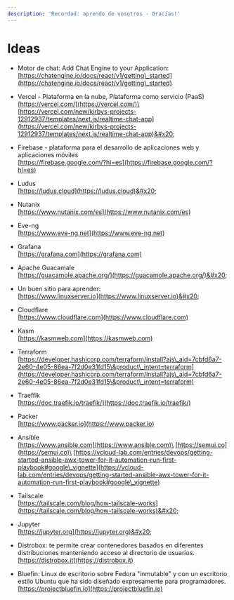 ```yaml
---
description: 'Recordad: aprendo de vosotros - Gracias!'
---
```


# Ideas

* Motor de chat: Add Chat Engine to your Application: [https://chatengine.io/docs/react/v1/getting\_started](https://chatengine.io/docs/react/v1/getting\_started)
* Vercel - Plataforma en la nube, Plataforma como servicio (PaaS)\
  [https://vercel.com/](https://vercel.com/)\
  [https://vercel.com/new/kirbys-projects-12912937/templates/next.js/realtime-chat-app](https://vercel.com/new/kirbys-projects-12912937/templates/next.js/realtime-chat-app)&#x20;
* Firebase -  plataforma para el desarrollo de aplicaciones web y aplicaciones móviles\
  [https://firebase.google.com/?hl=es](https://firebase.google.com/?hl=es)



* Ludus\
  [https://ludus.cloud](https://ludus.cloud)&#x20;
* Nutanix\
  [https://www.nutanix.com/es](https://www.nutanix.com/es)
* Eve-ng\
  [https://www.eve-ng.net](https://www.eve-ng.net)



* Grafana\
  [https://grafana.com](https://grafana.com)
* Apache Guacamale \
  [https://guacamole.apache.org/](https://guacamole.apache.org/)&#x20;
* Un buen sitio para aprender:\
  [https://www.linuxserver.io](https://www.linuxserver.io)&#x20;



* Cloudflare\
  [https://www.cloudflare.com](https://www.cloudflare.com)
* Kasm \
  [https://kasmweb.com](https://kasmweb.com)
* Terraform\
  [https://developer.hashicorp.com/terraform/install?ajs\_aid=7cbfd6a7-2e60-4e05-86ea-7f2d0e31fd15\&product\_intent=terraform](https://developer.hashicorp.com/terraform/install?ajs\_aid=7cbfd6a7-2e60-4e05-86ea-7f2d0e31fd15\&product\_intent=terraform)
* Traeffik\
  [https://doc.traefik.io/traefik/](https://doc.traefik.io/traefik/)



* Packer\
  [https://www.packer.io](https://www.packer.io)
* Ansible\
  [https://www.ansible.com](https://www.ansible.com)\
  [https://semui.co](https://semui.co)\
  [https://vcloud-lab.com/entries/devops/getting-started-ansible-awx-tower-for-it-automation-run-first-playbook#google\_vignette](https://vcloud-lab.com/entries/devops/getting-started-ansible-awx-tower-for-it-automation-run-first-playbook#google\_vignette)
* Tailscale\
  [https://tailscale.com/blog/how-tailscale-works](https://tailscale.com/blog/how-tailscale-works)&#x20;
* Jupyter\
  [https://jupyter.org](https://jupyter.org)&#x20;
* Distrobox: te permite crear contenedores basados en diferentes distribuciones manteniendo  acceso al directorio de usuarios.\
  [https://distrobox.it](https://distrobox.it)
* Bluefin: Linux de escritorio sobre Fedora "inmutable" y con un escritorio estilo Ubuntu que ha sido diseñado expresamente para programadores.\
  [https://projectbluefin.io](https://projectbluefin.io)





